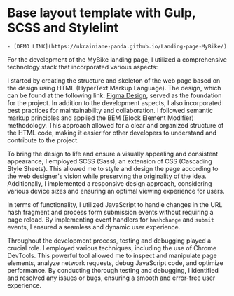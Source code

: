 # Base layout template with Gulp, SCSS and Stylelint
    - [DEMO LINK](https://ukrainiane-panda.github.io/Landing-page-MyBike/)

For the development of the MyBike landing page, I utilized a comprehensive technology stack that incorporated various aspects:

I started by creating the structure and skeleton of the web page based on the design using HTML (HyperText Markup Language). The design, which can be found at the following link: [Figma Design](https://www.figma.com/file/NZQAIydtHo5QkINyGLHNcq/BIKE-New-Version?node-id=0%3A1), served as the foundation for the project. In addition to the development aspects, I also incorporated best practices for maintainability and collaboration. I followed semantic markup principles and applied the BEM (Block Element Modifier) methodology. This approach allowed for a clear and organized structure of the HTML code, making it easier for other developers to understand and contribute to the project.

To bring the design to life and ensure a visually appealing and consistent appearance, I employed SCSS (Sass), an extension of CSS (Cascading Style Sheets). This allowed me to style and design the page according to the web designer's vision while preserving the originality of the idea. Additionally, I implemented a responsive design approach, considering various device sizes and ensuring an optimal viewing experience for users.

In terms of functionality, I utilized JavaScript to handle changes in the URL hash fragment and process form submission events without requiring a page reload. By implementing event handlers for `hashchange` and `submit` events, I ensured a seamless and dynamic user experience.

Throughout the development process, testing and debugging played a crucial role. I employed various techniques, including the use of Chrome DevTools. This powerful tool allowed me to inspect and manipulate page elements, analyze network requests, debug JavaScript code, and optimize performance. By conducting thorough testing and debugging, I identified and resolved any issues or bugs, ensuring a smooth and error-free user experience.
